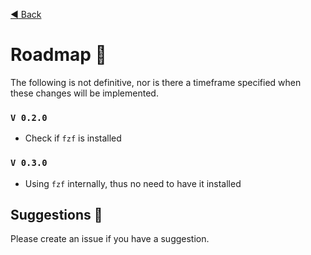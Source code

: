 [:arrow_backward: Back](./readme.md)
# Roadmap :rocket:
The following is not definitive, nor is there a timeframe specified when these changes will be implemented.

### `V 0.2.0`
- Check if `fzf` is installed

### `V 0.3.0`
- Using `fzf` internally, thus no need to have it installed

## Suggestions :thought_balloon:
Please create an issue if you have a suggestion.